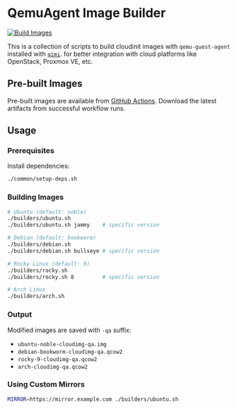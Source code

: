 # QemuAgent Image Builder

[![Build Images](https://github.com/Alex4386/qaimg-builder/actions/workflows/build-images.yml/badge.svg)](https://github.com/Alex4386/qaimg-builder/actions/workflows/build-images.yml)

This is a collection of scripts to build cloudinit images with `qemu-guest-agent` installed with [`qimi`](https://github.com/packetstream-llc/qimi). for better integration with cloud platforms like OpenStack, Proxmox VE, etc.  

## Pre-built Images

Pre-built images are available from [GitHub Actions](https://github.com/Alex4386/qaimg-builder/actions/workflows/build-images.yml). Download the latest artifacts from successful workflow runs.

## Usage

### Prerequisites
Install dependencies:
```bash
./common/setup-deps.sh
```

### Building Images

```bash
# Ubuntu (default: noble)
./builders/ubuntu.sh
./builders/ubuntu.sh jammy    # specific version

# Debian (default: bookworm)
./builders/debian.sh
./builders/debian.sh bullseye # specific version

# Rocky Linux (default: 9)
./builders/rocky.sh
./builders/rocky.sh 8         # specific version

# Arch Linux
./builders/arch.sh
```

### Output
Modified images are saved with `-qa` suffix:
- `ubuntu-noble-cloudimg-qa.img`
- `debian-bookworm-cloudimg-qa.qcow2`
- `rocky-9-cloudimg-qa.qcow2`
- `arch-cloudimg-qa.qcow2`

### Using Custom Mirrors
```bash
MIRROR=https://mirror.example.com ./builders/ubuntu.sh
```